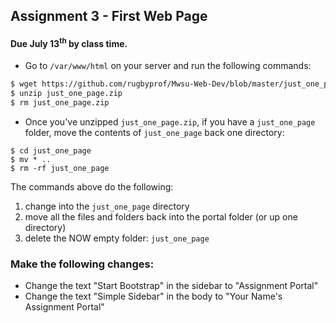 ## Assignment 3 - First Web Page

#### Due July 13<sup>th</sup> by class time.
- Go to `/var/www/html` on your server and run the following commands:

```bash
$ wget https://github.com/rugbyprof/Mwsu-Web-Dev/blob/master/just_one_page.zip?raw=true
$ unzip just_one_page.zip
$ rm just_one_page.zip
```

- Once you've unzipped `just_one_page.zip`, if you have a `just_one_page` folder, move the contents of `just_one_page` back one directory:

```
$ cd just_one_page
$ mv * ..
$ rm -rf just_one_page
```

The commands above do the following:

1. change into the `just_one_page` directory
2. move all the files and folders back into the portal folder (or up one directory)
3. delete the NOW empty folder: `just_one_page`


### Make the following changes:

- Change the text "Start Bootstrap" in the sidebar to "Assignment Portal"
- Change the text "Simple Sidebar" in the body to "Your Name's Assignment Portal"


[1]: https://cdn1.iconfinder.com/data/icons/stilllife/24x24/filesystems/gnome-fs-directory.png
[2]: http://png-2.findicons.com/files/icons/2360/spirit20/20/file_php.png
[3]: http://www.lecollagiste.com/collanews/themes/lilina/web/media/folder.gif
[4]: http://rs.tudelft.nl/~rlindenbergh/publications/html.gif
[5]: https://cdn4.iconfinder.com/data/icons/spirit20/file-css.png
[6]: https://cdn4.iconfinder.com/data/icons/spirit20/file-js.png
